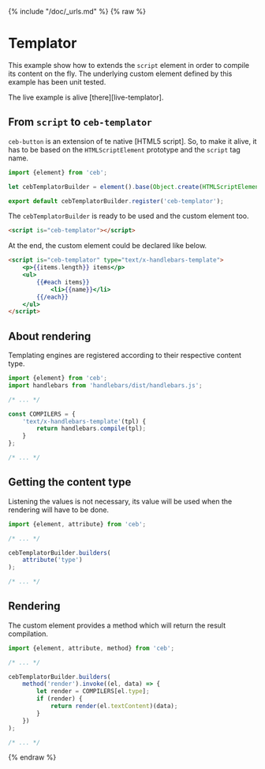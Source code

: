 {% include "/doc/_urls.md" %}
{% raw %}
# Templator

This example show how to extends the `script` element in order to compile its content on the fly.
The underlying custom element defined by this example has been unit tested.

The live example is alive [there][live-templator].

## From `script` to `ceb-templator`

`ceb-button` is an extension of te native [HTML5 script].
So, to make it alive, it has to be based on the `HTMLScriptElement` prototype and the `script` tag name.

```javascript
import {element} from 'ceb';

let cebTemplatorBuilder = element().base(Object.create(HTMLScriptElement.prototype), 'script');

export default cebTemplatorBuilder.register('ceb-templator');
```

The `cebTemplatorBuilder` is ready to be used and the custom element too.

```html
<script is="ceb-templator"></script>
```

At the end, the custom element could be declared like below.

```html
<script is="ceb-templator" type="text/x-handlebars-template">
    <p>{{items.length}} items</p>
    <ul>
        {{#each items}}
            <li>{{name}}</li>
        {{/each}}
    </ul>
</script>
```

## About rendering

Templating engines are registered according to their respective content type.

```javascript
import {element} from 'ceb';
import handlebars from 'handlebars/dist/handlebars.js';

/* ... */

const COMPILERS = {
    'text/x-handlebars-template'(tpl) {
        return handlebars.compile(tpl);
    }
};

/* ... */
```

## Getting the content type

Listening the values is not necessary, its value will  be used when the rendering will have to be done.

```javascript
import {element, attribute} from 'ceb';

/* ... */

cebTemplatorBuilder.builders(
    attribute('type')
);

/* ... */
```

## Rendering

The custom element provides a method which will return the result compilation.

```javascript
import {element, attribute, method} from 'ceb';

/* ... */

cebTemplatorBuilder.builders(
    method('render').invoke((el, data) => {
        let render = COMPILERS[el.type];
        if (render) {
            return render(el.textContent)(data);
        }
    })
);

/* ... */
```
{% endraw %}
